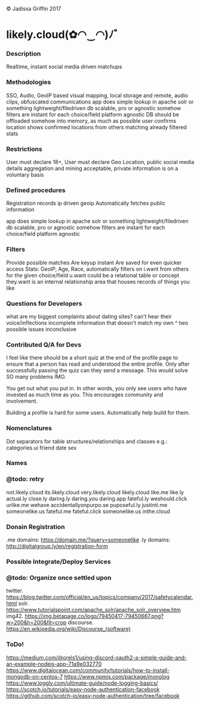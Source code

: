 &copy; Jadissa Griffin 2017
# likely.cloud(✿◠‿◠)ﾉ゛

### Description
Realtime, instant social media driven matchups

### Methodologies
SSO, Audio, GeoIP based visual mapping, local storage and remote, audio clips, obfuscated communications
app does simple lookup in apache solr or something lightweight/filedriven db
scalable, pro or agnostic somehow
filters are instant for each choice/field
platform agnostic
DB should be offloaded somehow into memory, as much as possible
user confirms location
shows confirmed locations from others matching already filtered stats

### Restrictions
User must declare 18+,
User must declare Geo Location, public social media details aggregation and mining acceptable, private information is on a voluntary basis

### Defined procedures
Registration records ip driven geoip
Automatically fetches public information

app does simple lookup in apache solr or something lightweight/filedriven db
scalable, pro or agnostic somehow
filters are instant for each choice/field
platform agnostic

### Filters
Provide possible  matches
Are keyup instant
Are saved for even quicker access
Stats: GeoIP, Age, Race, 
automatically filters on i.want from others for the given choice/field
u.want could be a relational table or concept
they.want is an internal relationship area that houses records of things you like

### Questions for Developers
what are my biggest complaints about dating sites?
can't hear their voice/inflections
incomplete information that doesn't match my own
^ two possible issues
inconclusive

### Contributed Q/A for Devs
I feel like there should be a short quiz at the end of the profile page to ensure that a person has read and understood the entire profile. Only after successfully passing the quiz can they send a message. This would solve SO many problems IMO.

You get out what you put in. In other words, you only see users who have invested as much time as you. This encourages community and involvement.

Building a profile is hard for some users. Automatically help build for them.

### Nomenclatures
Dot separators for table structures/relationships and classes e.g.:
categories.ui
friend
date
sex

### Names
### @todo: retry
not.likely.cloud
its.likely.cloud
very.likely.cloud
likely.cloud
like.me
like.ly
actual.ly
close.ly
daring.ly
daring.you 
daring.app
fateful.ly
weshould.click
urlike.me
wehave
accidentallyonpurpo.se
puposeful.ly
justinti.me
someonelike.us
fateful.me
fateful.click
someonelike.us
inthe.cloud

### Donain Registration
.me domains: https://domain.me/?query=someonelike
.ly domains: http://digitalgroup.ly/en/registration-form

### Possible Integrate/Deploy Services
### @todo: Organize once settled upon
twitter. https://blog.twitter.com/official/en_us/topics/company/2017/safetycalendar.html
solr. https://www.tutorialspoint.com/apache_solr/apache_solr_overview.htm
img42. https://img.betapage.co/logo/79450417-79450667.png?w=200&h=200&fit=crop
discourse. https://en.wikipedia.org/wiki/Discourse_(software)

### ToDo!
https://medium.com/@orels1/using-discord-oauth2-a-simple-guide-and-an-example-nodejs-app-71a9e032770
https://www.digitalocean.com/community/tutorials/how-to-install-mongodb-on-centos-7
https://www.npmjs.com/package/monolog
https://www.loggly.com/ultimate-guide/node-logging-basics/
https://scotch.io/tutorials/easy-node-authentication-facebook
https://github.com/scotch-io/easy-node-authentication/tree/facebook